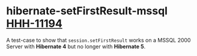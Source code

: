 # hibernate-setFirstResult-mssql [HHH-11194](https://hibernate.atlassian.net/browse/HHH-11194)
A test-case to show that `session.setFirstResult` works on a MSSQL 2000 Server with **Hibernate 4** but no longer with **Hibernate 5**.



